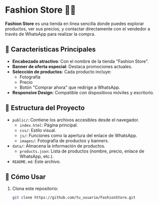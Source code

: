 # Fashion Store 👗🛒

**Fashion Store** es una tienda en línea sencilla donde puedes explorar productos, ver sus precios, y contactar directamente con el vendedor a través de WhatsApp para realizar la compra.

## 🌟 Características Principales
- **Encabezado atractivo**: Con el nombre de la tienda "Fashion Store".
- **Banner de oferta especial**: Destaca promociones actuales.
- **Selección de productos**: Cada producto incluye:
  - Fotografía
  - Precio
  - Botón "Comprar ahora" que redirige a WhatsApp.
- **Responsive Design**: Compatible con dispositivos móviles y escritorio.

## 📂 Estructura del Proyecto
- `public/`: Contiene los archivos accesibles desde el navegador.
  - `index.html`: Página principal.
  - `css/`: Estilo visual.
  - `js/`: Funciones como la apertura del enlace de WhatsApp.
  - `images/`: Fotografía de productos y banners.
- `data/`: Almacena la información de productos.
  - `products.json`: Lista de productos (nombre, precio, enlace de WhatsApp, etc.).
- `README.md`: Este archivo.

## 🚀 Cómo Usar
1. Clona este repositorio:
   ```bash
   git clone https://github.com/tu_usuario/FashionStore.git
